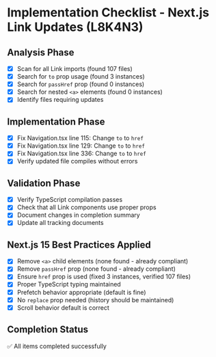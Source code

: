 # Implementation Checklist - Next.js Link Updates (L8K4N3)

## Analysis Phase
- [x] Scan for all Link imports (found 107 files)
- [x] Search for `to` prop usage (found 3 instances)
- [x] Search for `passHref` prop (found 0 instances)
- [x] Search for nested `<a>` elements (found 0 instances)
- [x] Identify files requiring updates

## Implementation Phase
- [x] Fix Navigation.tsx line 115: Change `to` to `href`
- [x] Fix Navigation.tsx line 129: Change `to` to `href`
- [x] Fix Navigation.tsx line 336: Change `to` to `href`
- [x] Verify updated file compiles without errors

## Validation Phase
- [x] Verify TypeScript compilation passes
- [x] Check that all Link components use proper props
- [x] Document changes in completion summary
- [x] Update all tracking documents

## Next.js 15 Best Practices Applied
- [x] Remove `<a>` child elements (none found - already compliant)
- [x] Remove `passHref` prop (none found - already compliant)
- [x] Ensure `href` prop is used (fixed 3 instances, verified 107 files)
- [x] Proper TypeScript typing maintained
- [x] Prefetch behavior appropriate (default is fine)
- [x] No `replace` prop needed (history should be maintained)
- [x] Scroll behavior default is correct

## Completion Status
✅ All items completed successfully

